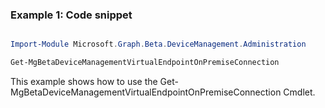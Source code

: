 ### Example 1: Code snippet

```powershell

Import-Module Microsoft.Graph.Beta.DeviceManagement.Administration

Get-MgBetaDeviceManagementVirtualEndpointOnPremiseConnection

```
This example shows how to use the Get-MgBetaDeviceManagementVirtualEndpointOnPremiseConnection Cmdlet.

